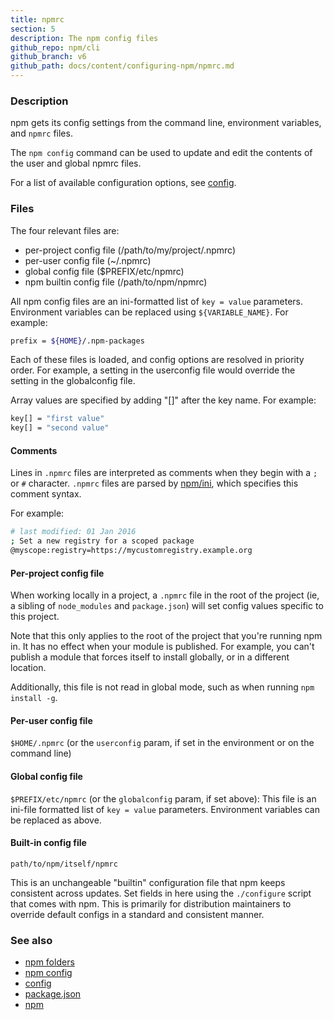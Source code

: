 ```yaml
---
title: npmrc
section: 5
description: The npm config files
github_repo: npm/cli
github_branch: v6
github_path: docs/content/configuring-npm/npmrc.md
---
```


### Description

npm gets its config settings from the command line, environment
variables, and `npmrc` files.

The `npm config` command can be used to update and edit the contents
of the user and global npmrc files.

For a list of available configuration options, see [config](/cli/v6/using-npm/config).

### Files

The four relevant files are:

* per-project config file (/path/to/my/project/.npmrc)
* per-user config file (~/.npmrc)
* global config file ($PREFIX/etc/npmrc)
* npm builtin config file (/path/to/npm/npmrc)

All npm config files are an ini-formatted list of `key = value`
parameters.  Environment variables can be replaced using
`${VARIABLE_NAME}`. For example:

```bash
prefix = ${HOME}/.npm-packages
```

Each of these files is loaded, and config options are resolved in
priority order.  For example, a setting in the userconfig file would
override the setting in the globalconfig file.

Array values are specified by adding "[]" after the key name. For
example:

```bash
key[] = "first value"
key[] = "second value"
```

#### Comments

Lines in `.npmrc` files are interpreted as comments when they begin with a `;` or `#` character. `.npmrc` files are parsed by [npm/ini](https://github.com/npm/ini), which specifies this comment syntax.

For example:

```bash
# last modified: 01 Jan 2016
; Set a new registry for a scoped package
@myscope:registry=https://mycustomregistry.example.org
```

#### Per-project config file

When working locally in a project, a `.npmrc` file in the root of the
project (ie, a sibling of `node_modules` and `package.json`) will set
config values specific to this project.

Note that this only applies to the root of the project that you're
running npm in.  It has no effect when your module is published.  For
example, you can't publish a module that forces itself to install
globally, or in a different location.

Additionally, this file is not read in global mode, such as when running
`npm install -g`.

#### Per-user config file

`$HOME/.npmrc` (or the `userconfig` param, if set in the environment
or on the command line)

#### Global config file

`$PREFIX/etc/npmrc` (or the `globalconfig` param, if set above):
This file is an ini-file formatted list of `key = value` parameters.
Environment variables can be replaced as above.

#### Built-in config file

`path/to/npm/itself/npmrc`

This is an unchangeable "builtin" configuration file that npm keeps
consistent across updates.  Set fields in here using the `./configure`
script that comes with npm.  This is primarily for distribution
maintainers to override default configs in a standard and consistent
manner.

### See also

* [npm folders](/cli/v6/configuring-npm/folders)
* [npm config](/cli/v6/commands/npm-config)
* [config](/cli/v6/using-npm/config)
* [package.json](/cli/v6/configuring-npm/package-json)
* [npm](/cli/v6/commands/npm)
